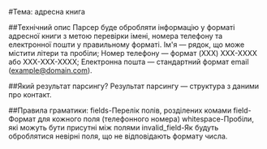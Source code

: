 #Тема: адресна книга

##Технічний опис
Парсер буде обробляти інформацію у форматі адресної книги з метою перевірки імені,
номера телефону та електронної пошти у правильному форматі. 
Ім'я — рядок, що може містити літери та пробіли;
Номер телефону — формат (XXX) XXX-XXXX або XXX-XXX-XXXX;
Електронна пошта — стандартний формат email (example@domain.com).

##Який результат парсингу?
Результат парсингу — структура з даними про контакт.

##Правила граматики:
fields-Перелік полів, розділених комами
field-Формат для кожного поля (телефонного номера)
whitespace-Пробіли, які можуть бути присутні між полями
invalid_field-Як будуть оброблятися невірні поля, що не відповідають формату числа.

